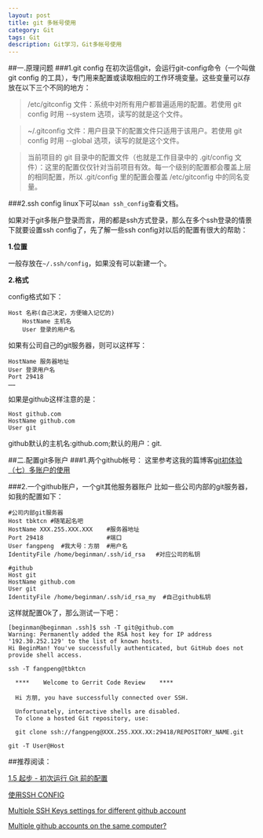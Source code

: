 ```yaml
---
layout: post
title: git 多帐号使用
category: Git
tags: Git
description: Git学习，Git多帐号使用
---
```


##一.原理问题
###1.git config
在初次运信git，会运行git-config命令（一个叫做 git config 的工具），专门用来配置或读取相应的工作环境变量。这些变量可以存放在以下三个不同的地方：

>/etc/gitconfig 文件：系统中对所有用户都普遍适用的配置。若使用 git config 时用 --system 选项，读写的就是这个文件。

>~/.gitconfig 文件：用户目录下的配置文件只适用于该用户。若使用 git config 时用 --global 选项，读写的就是这个文件。

>当前项目的 git 目录中的配置文件（也就是工作目录中的 .git/config 文件）：这里的配置仅仅针对当前项目有效。每一个级别的配置都会覆盖上层的相同配置，所以 .git/config 里的配置会覆盖 /etc/gitconfig 中的同名变量。

###2.ssh config
linux下可以`man ssh_config`查看文档。

如果对于git多账户登录而言，用的都是ssh方式登录，那么在多个ssh登录的情景下就要设置ssh config了，先了解一些ssh config对以后的配置有很大的帮助：

**1.位置**

一般存放在`~/.ssh/config`，如果没有可以新建一个。

**2.格式**

config格式如下：

    Host 名称(自己决定，方便输入记忆的)
        HostName 主机名
        User 登录的用户名

如果有公司自己的git服务器，则可以这样写：

    HostName 服务器地址
    User 登录用户名
    Port 29418
    ……
        
如果是github这样注意的是：

    Host github.com
    HostName github.com
    User git
   
github默认的主机名:github.com;默认的用户：git.

##二.配置git多账户
###1.两个github帐号：
这里参考这我的篇博客[git初体验（七）多账户的使用](http://www.cnblogs.com/BeginMan/p/3548139.html)

###2.一个github账户，一个git其他服务器账户
比如一些公司内部的git服务器，如我的配置如下：
    
    #公司内部git服务器
    Host tbktcn #随笔起名吧
    HostName XXX.255.XXX.XXX    #服务器地址
    Port 29418                  #端口
    User fangpeng  #我大号：方朋  #用户名
    IdentityFile /home/beginman/.ssh/id_rsa   #对应公司的私钥
    
    #github
    Host git
    HostName github.com
    User git
    IdentityFile /home/beginman/.ssh/id_rsa_my  #自己github私钥
    
这样就配置Ok了，那么测试一下吧：

    [beginman@beginman .ssh]$ ssh -T git@github.com
    Warning: Permanently added the RSA host key for IP address '192.30.252.129' to the list of known hosts.
    Hi BeginMan! You've successfully authenticated, but GitHub does not provide shell access.

    ssh -T fangpeng@tbktcn
    
      ****    Welcome to Gerrit Code Review    ****
    
      Hi 方朋, you have successfully connected over SSH.
    
      Unfortunately, interactive shells are disabled.
      To clone a hosted Git repository, use:
    
      git clone ssh://fangpeng@XXX.255.XXX.XX:29418/REPOSITORY_NAME.git

`git -T User@Host`

##推荐阅读：

[1.5 起步 - 初次运行 Git 前的配置](http://git-scm.com/book/zh/%E8%B5%B7%E6%AD%A5-%E5%88%9D%E6%AC%A1%E8%BF%90%E8%A1%8C-Git-%E5%89%8D%E7%9A%84%E9%85%8D%E7%BD%AE)

[使用SSH CONFIG](http://www.lainme.com/doku.php/blog/2011/01/%E4%BD%BF%E7%94%A8ssh_config)

[Multiple SSH Keys settings for different github account](https://gist.github.com/jexchan/2351996)

[Multiple github accounts on the same computer?](http://stackoverflow.com/questions/3860112/multiple-github-accounts-on-the-same-computer)

